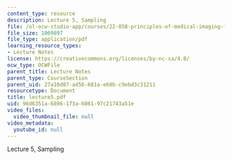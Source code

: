 ```yaml
---
content_type: resource
description: Lecture 5, Sampling
file: /ol-ocw-studio-app/courses/22-058-principles-of-medical-imaging-fall-2002/96d6351a6896173a606197c21743a51e_lecture5.pdf
file_size: 1069897
file_type: application/pdf
learning_resource_types:
- Lecture Notes
license: https://creativecommons.org/licenses/by-nc-sa/4.0/
ocw_type: OCWFile
parent_title: Lecture Notes
parent_type: CourseSection
parent_uid: 27a10d07-ad56-681a-e60b-c9ebd3c31211
resourcetype: Document
title: lecture5.pdf
uid: 96d6351a-6896-173a-6061-97c21743a51e
video_files:
  video_thumbnail_file: null
video_metadata:
  youtube_id: null
---
```

Lecture 5, Sampling